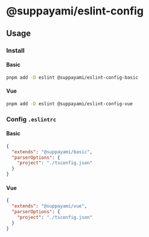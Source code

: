 # @suppayami/eslint-config

## Usage

### Install

#### Basic
```bash
pnpm add -D eslint @suppayami/eslint-config-basic
```

#### Vue
```bash
pnpm add -D eslint @suppayami/eslint-config-vue
```

### Config `.eslintrc`

#### Basic
```json
{
  "extends": "@suppayami/basic",
  "parserOptions": {
    "project": "./tsconfig.json"
  }
}
```

#### Vue
```json
{
  "extends": "@suppayami/vue",
  "parserOptions": {
    "project": "./tsconfig.json"
  }
}
```
